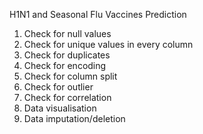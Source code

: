 H1N1 and Seasonal Flu Vaccines Prediction

1. Check for null values
2. Check for unique values in every column
3. Check for duplicates
4. Check for encoding
5. Check for column split
6. Check for outlier
7. Check for correlation
8. Data visualisation 
9. Data imputation/deletion
